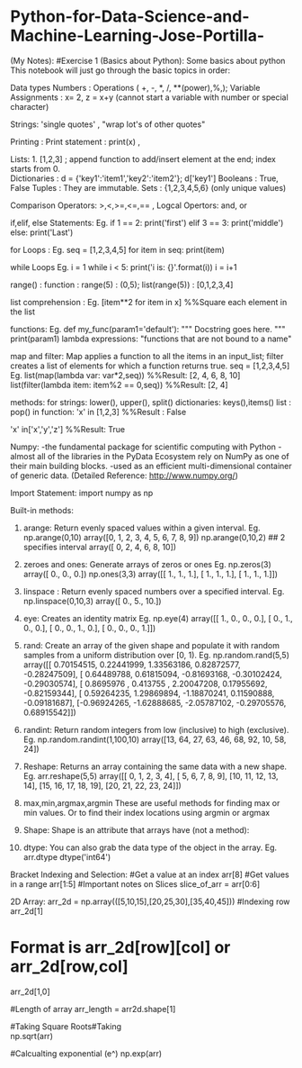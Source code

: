 # Python-for-Data-Science-and-Machine-Learning-Jose-Portilla-
(My Notes):
#Exercise 1 (Basics about Python):
Some basics about python
This notebook will just go through the basic topics in order:

Data types
  Numbers : Operations ( +, -, *, /, **(power),%,); Variable Assignments : x= 2, z = x+y (cannot start a variable with number or special character)
  
  Strings: 'single quotes' , "wrap lot's of other quotes"
  
Printing : Print statement : print(x) , 

  Lists: 1. [1,2,3] ; append function to add/insert element at the end; index starts from 0.  
  Dictionaries : d  = {'key1':'item1','key2':'item2'}; d['key1']
  Booleans : True, False
  Tuples : They are immutable. 
  Sets : {1,2,3,4,5,6} (only unique values)
  
Comparison Operators: >,<,>=,<=,== , Logcal Opertors: and, or

if,elif, else Statements: 
Eg.
if 1 == 2:
    print('first')
elif 3 == 3:
    print('middle')
else:
    print('Last')
    
for Loops : Eg. 
seq = [1,2,3,4,5]
for item in seq:
    print(item)

while Loops
Eg. 
i = 1
while i < 5:
    print('i is: {}'.format(i))
    i = i+1
    
range() : function : range(5) : (0,5); list(range(5)) : [0,1,2,3,4]

list comprehension : Eg. [item**2 for item in x] %%Square each element in the list

functions: 
Eg.
def my_func(param1='default'):
    """
    Docstring goes here.
    """
    print(param1)
lambda expressions: "functions that are not bound to a name"

map and filter: Map applies a function to all the items in an input_list; filter creates a list of elements for which a function returns true.
seq = [1,2,3,4,5]
Eg. list(map(lambda var: var*2,seq)) %%Result: [2, 4, 6, 8, 10]
list(filter(lambda item: item%2 == 0,seq)) %%Result: [2, 4]

methods:
for strings: lower(), upper(), split()
dictionaries: keys(),items()
list : pop()
in function: 'x' in [1,2,3] %%Result : False

'x'  in['x','y','z'] %%Result: True

Numpy: 
-the fundamental package for scientific computing with Python
-almost all of the libraries in the PyData Ecosystem rely on NumPy as one of their main building blocks.
-used as an efficient multi-dimensional container of generic data. (Detailed Reference: http://www.numpy.org/)

Import Statement: import numpy as np

Built-in methods:
1. arange: Return evenly spaced values within a given interval.
Eg. np.arange(0,10)
array([0, 1, 2, 3, 4, 5, 6, 7, 8, 9])
np.arange(0,10,2) ## 2 specifies interval
array([ 0,  2,  4,  6,  8, 10])

2. zeroes and ones: Generate arrays of zeros or ones
Eg. np.zeros(3)
array([ 0.,  0.,  0.])
np.ones(3,3)
array([[ 1.,  1.,  1.],
       [ 1.,  1.,  1.],
       [ 1.,  1.,  1.]])

3. linspace : Return evenly spaced numbers over a specified interval.
Eg.  np.linspace(0,10,3) 
array([  0.,   5.,  10.])

4. eye: Creates an identity matrix
Eg. np.eye(4)
array([[ 1.,  0.,  0.,  0.],
       [ 0.,  1.,  0.,  0.],
       [ 0.,  0.,  1.,  0.],
       [ 0.,  0.,  0.,  1.]])
 
5. rand: Create an array of the given shape and populate it with random samples from a uniform distribution over [0, 1).
Eg. np.random.rand(5,5)
array([[ 0.70154515,  0.22441999,  1.33563186,  0.82872577, -0.28247509],
       [ 0.64489788,  0.61815094, -0.81693168, -0.30102424, -0.29030574],
       [ 0.8695976 ,  0.413755  ,  2.20047208,  0.17955692, -0.82159344],
       [ 0.59264235,  1.29869894, -1.18870241,  0.11590888, -0.09181687],
       [-0.96924265, -1.62888685, -2.05787102, -0.29705576,  0.68915542]])
       
6. randint: Return random integers from low (inclusive) to high (exclusive).
Eg. np.random.randint(1,100,10)
array([13, 64, 27, 63, 46, 68, 92, 10, 58, 24])

7. Reshape: Returns an array containing the same data with a new shape.
Eg. arr.reshape(5,5)
array([[ 0,  1,  2,  3,  4],
       [ 5,  6,  7,  8,  9],
       [10, 11, 12, 13, 14],
       [15, 16, 17, 18, 19],
       [20, 21, 22, 23, 24]])
 
8. max,min,argmax,argmin
These are useful methods for finding max or min values. Or to find their index locations using argmin or argmax

9. Shape: Shape is an attribute that arrays have (not a method):
10. dtype: You can also grab the data type of the object in the array.
Eg. arr.dtype
dtype('int64')

Bracket Indexing and Selection:
#Get a value at an index
arr[8]
#Get values in a range
arr[1:5]
#Important notes on Slices
slice_of_arr = arr[0:6]

2D Array:
arr_2d = np.array(([5,10,15],[20,25,30],[35,40,45]))
#Indexing row
arr_2d[1]
# Format is arr_2d[row][col] or arr_2d[row,col]
arr_2d[1,0]

#Length of array
arr_length = arr2d.shape[1]

#Taking Square Roots#Taking  
np.sqrt(arr)

#Calcualting exponential (e^)
np.exp(arr)
